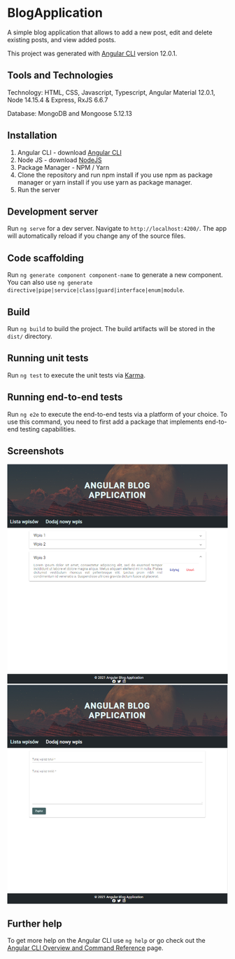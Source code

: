 # BlogApplication

A simple blog application that allows to add a new post, edit and delete existing posts, and view added posts.

This project was generated with [Angular CLI](https://github.com/angular/angular-cli) version 12.0.1.

## Tools and Technologies

Technology: HTML, CSS, Javascript, Typescript, Angular Material 12.0.1, Node 14.15.4 & Express, RxJS 6.6.7 

Database: MongoDB and Mongoose 5.12.13

## Installation

1. Angular CLI - download [Angular CLI](https://angular.io/cli)
2. Node JS - download [NodeJS](https://nodejs.org/en/download/)
3. Package Manager - NPM / Yarn
4. Clone the repository and run npm install if you use npm as package manager or yarn install if you use yarn as package manager.
5. Run the server

## Development server

Run `ng serve` for a dev server. Navigate to `http://localhost:4200/`. The app will automatically reload if you change any of the source files.

## Code scaffolding

Run `ng generate component component-name` to generate a new component. You can also use `ng generate directive|pipe|service|class|guard|interface|enum|module`.

## Build

Run `ng build` to build the project. The build artifacts will be stored in the `dist/` directory.

## Running unit tests

Run `ng test` to execute the unit tests via [Karma](https://karma-runner.github.io).

## Running end-to-end tests

Run `ng e2e` to execute the end-to-end tests via a platform of your choice. To use this command, you need to first add a package that implements end-to-end testing capabilities.

## Screenshots

![Example screenshot](src/assets/img/blog-screenshot1.png)
![Example screenshot](src/assets/img/blog-screenshot2.png)

## Further help

To get more help on the Angular CLI use `ng help` or go check out the [Angular CLI Overview and Command Reference](https://angular.io/cli) page.
